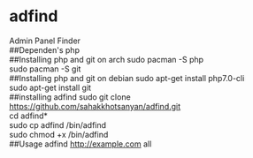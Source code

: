 # adfind
Admin Panel Finder<br />
##Dependen's php<br />
##Installing php and git on arch
sudo pacman -S php<br />
sudo pacman -S git<br />
##Installing php and git on debian
sudo apt-get install php7.0-cli<br />
sudo apt-get install git<br />
##installing adfind
sudo git clone https://github.com/sahakkhotsanyan/adfind.git<br />
cd adfind*<br />
sudo cp adfind /bin/adfind<br />
sudo chmod +x /bin/adfind<br />
##Usage
adfind http://example.com all<br />
